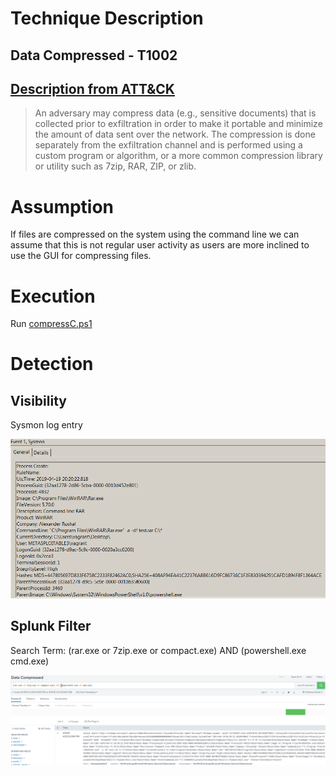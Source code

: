 # Technique Description
## Data Compressed - T1002
## [Description from ATT&CK](https://attack.mitre.org/techniques/T1002/)
<blockquote>
An adversary may compress data (e.g., sensitive documents) that is collected prior to exfiltration in order to make it portable and minimize the amount of data sent over the network. The compression is done separately from the exfiltration channel and is performed using a custom program or algorithm, or a more common compression library or utility such as 7zip, RAR, ZIP, or zlib.
</blockquote>

# Assumption
If files are compressed on the system using the command line we can assume that this is not regular user activity as users are more inclined to use the GUI for compressing files.

# Execution
Run [compressC.ps1](/Scripts/compressC.ps1)

# Detection

## Visibility
Sysmon log entry

![alt text](pictures/dataCompress.png)

## Splunk Filter
Search Term: (rar.exe or 7zip.exe or compact.exe) AND (powershell.exe cmd.exe)

![alt text](pictures/dataCompressAlert.png)
